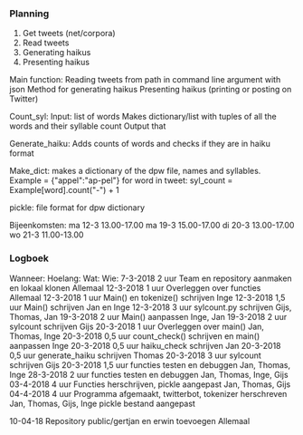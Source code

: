 

### Planning ###

1. Get tweets (net/corpora)
2. Read tweets 
3. Generating haikus 
4. Presenting haikus

Main function:
    Reading tweets from path in command line argument with json
    Method for generating haikus
    Presenting haikus (printing or posting on Twitter) 

Count_syl:
    Input: list of words
    Makes dictionary/list with tuples of all the words and their syllable count
    Output that

Generate_haiku:
    Adds counts of words and checks if they are in haiku format

Make_dict:
    makes a dictionary of the dpw file, names and syllables.
    Example = {"appel":"ap-pel"}
    for word in tweet:
        syl_count = Example[word].count("-") + 1

pickle:
    file format for dpw dictionary

Bijeenkomsten:
ma 12-3 13.00-17.00
ma 19-3 15.00-17.00
di 20-3 13.00-17.00
wo 21-3 11.00-13.00



### Logboek ###
Wanneer:    Hoelang:    Wat:                                                    Wie:
7-3-2018    2 uur       Team en repository aanmaken en lokaal klonen            Allemaal
12-3-2018   1 uur       Overleggen over functies                                Allemaal
12-3-2018   1 uur       Main() en tokenize() schrijven                          Inge
12-3-2018   1,5 uur     Main() schrijven                                        Jan en Inge
12-3-2018   3 uur       sylcount.py schrijven                                   Gijs, Thomas, Jan
19-3-2018   2 uur       Main() aanpassen                                        Inge, Jan
19-3-2018   2 uur       sylcount schrijven                                      Gijs
20-3-2018   1 uur       Overleggen over main()                                  Jan, Thomas, Inge
20-3-2018   0,5 uur     count_check() schrijven en main() aanpassen             Inge
20-3-2018   0,5 uur     haiku_check schrijven                                   Jan
20-3-2018   0,5 uur     generate_haiku schrijven                                Thomas
20-3-2018   3 uur       sylcount schrijven                                      Gijs
20-3-2018   1,5 uur     functies testen en debuggen                             Jan, Thomas, Inge
28-3-2018   2 uur       functies testen en debuggen                             Jan, Thomas, Inge, Gijs
03-4-2018   4 uur       Functies herschrijven, pickle aangepast                 Jan, Thomas, Gijs
04-4-2018   4 uur       Programma afgemaakt, twitterbot, tokenizer herschreven  Jan, Thomas, Gijs, Inge
                        pickle bestand aangepast
 












10-04-18                 Repository public/gertjan en erwin toevoegen           Allemaal
